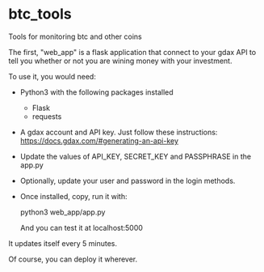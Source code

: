 # btc_tools
Tools for monitoring btc and other coins


The first, "web_app" is a flask application that connect to your gdax API to tell you whether or not you are wining money with your investment.

To use it, you would need:

- Python3 with the following packages installed
  - Flask
  - requests
 
- A gdax account and API key. Just follow these instructions: https://docs.gdax.com/#generating-an-api-key

- Update the values of API_KEY, SECRET_KEY and PASSPHRASE in the app.py

- Optionally, update your user and password in the login methods.

- Once installed, copy, run it with:

  python3 web_app/app.py
  
  And you can test it at localhost:5000
  
  
 
 It updates itself every 5 minutes.
 
 Of course, you can deploy it wherever.

